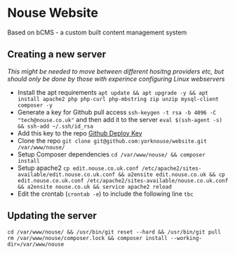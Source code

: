 # Nouse Website

Based on bCMS - a custom built content management system

## Creating a new server 

_This might be needed to move between different hositng providers etc, but should only be done by those with experince configuring Linux webservers_

- Install the apt requirements `apt update && apt upgrade -y && apt install apache2 php php-curl php-mbstring zip unzip mysql-client composer -y`
- Generate a key for Github pull access `ssh-keygen -t rsa -b 4096 -C "tech@nouse.co.uk"` and then add it to the server `eval $(ssh-agent -s) && ssh-add ~/.ssh/id_rsa`
- Add this key to the repo [Github Deploy Key](https://github.com/yorknouse/website/settings/keys)
- Clone the repo `git clone git@github.com:yorknouse/website.git /var/www/nouse/`
- Setup Composer dependencies `cd /var/www/nouse/ && composer install`
- Setup apache2 `cp edit.nouse.co.uk.conf /etc/apache2/sites-available/edit.nouse.co.uk.conf && a2ensite edit.nouse.co.uk && cp edit.nouse.co.uk.conf /etc/apache2/sites-available/nouse.co.uk.conf && a2ensite nouse.co.uk && service apache2 reload`
- Edit the crontab (`crontab -e`) to include the following line `tbc`
## Updating the server
```
cd /var/www/nouse/ && /usr/bin/git reset --hard && /usr/bin/git pull
rm /var/www/nouse/composer.lock && composer install --working-dir=/var/www/nouse
```